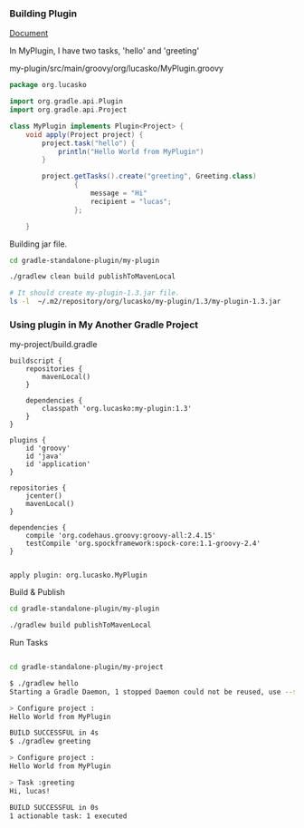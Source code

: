 ### Building Plugin

[Document](https://guides.gradle.org/writing-gradle-plugins/)

In MyPlugin, I have two tasks, 'hello' and 'greeting'

my-plugin/src/main/groovy/org/lucasko/MyPlugin.groovy

```groovy
package org.lucasko

import org.gradle.api.Plugin
import org.gradle.api.Project

class MyPlugin implements Plugin<Project> {
    void apply(Project project) {
        project.task("hello") {
            println("Hello World from MyPlugin")
        }

        project.getTasks().create("greeting", Greeting.class)
                {
                    message = "Hi"
                    recipient = "lucas";
                };

    }
```

Building jar file.

```sh
cd gradle-standalone-plugin/my-plugin

./gradlew clean build publishToMavenLocal

# It should create my-plugin-1.3.jar file.
ls -l  ~/.m2/repository/org/lucasko/my-plugin/1.3/my-plugin-1.3.jar 
```



### Using plugin in My Another Gradle Project

my-project/build.gradle 

```
buildscript {
    repositories {
        mavenLocal()
    }

    dependencies {
        classpath 'org.lucasko:my-plugin:1.3'
    }
}

plugins {
    id 'groovy'
    id 'java'
    id 'application'
}

repositories {
    jcenter()
    mavenLocal()
}

dependencies {
    compile 'org.codehaus.groovy:groovy-all:2.4.15'
    testCompile 'org.spockframework:spock-core:1.1-groovy-2.4'
}


apply plugin: org.lucasko.MyPlugin

```


Build & Publish

```sh
cd gradle-standalone-plugin/my-plugin

./gradlew build publishToMavenLocal
```


Run Tasks

```sh

cd gradle-standalone-plugin/my-project

$ ./gradlew hello
Starting a Gradle Daemon, 1 stopped Daemon could not be reused, use --status for details

> Configure project :
Hello World from MyPlugin

BUILD SUCCESSFUL in 4s
$ ./gradlew greeting

> Configure project :
Hello World from MyPlugin

> Task :greeting
Hi, lucas!

BUILD SUCCESSFUL in 0s
1 actionable task: 1 executed

```
